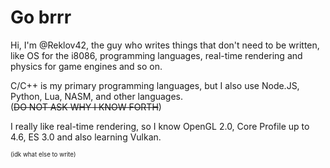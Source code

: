 # Go brrr
Hi, I'm @Reklov42, the guy who writes things that don't need to be written, like OS for the i8086, programming languages, real-time rendering and physics for game engines and so on.

C/C++ is my primary programming languages, but I also use Node.JS, Python, Lua, NASM, and other languages.<br>
(~~DO NOT ASK WHY I KNOW FORTH~~)

I really like real-time rendering, so I know OpenGL 2.0, Core Profile up to 4.6, ES 3.0 and also learning Vulkan.

<sup><sup>(idk what else to write)</sup></sup>
